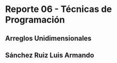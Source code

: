 <h1>Reporte 06 - Técnicas de Programación</h1>
<h2>Arreglos Unidimensionales</h2>
<h2>Sánchez Ruiz Luis Armando</h2>
